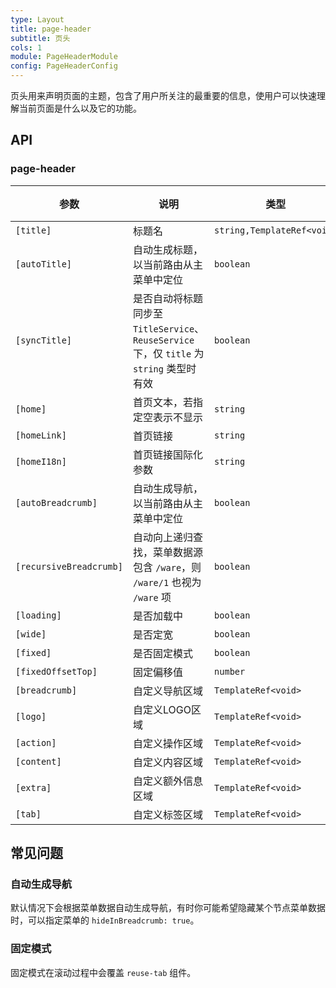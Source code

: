 ```yaml
---
type: Layout
title: page-header
subtitle: 页头
cols: 1
module: PageHeaderModule
config: PageHeaderConfig
---
```


页头用来声明页面的主题，包含了用户所关注的最重要的信息，使用户可以快速理解当前页面是什么以及它的功能。

## API

### page-header

参数 | 说明 | 类型 | 默认值
----|------|-----|------
`[title]` | 标题名 | `string,TemplateRef<void>` | -
`[autoTitle]` | 自动生成标题，以当前路由从主菜单中定位  | `boolean` | `true`
`[syncTitle]` | 是否自动将标题同步至 `TitleService`、`ReuseService` 下，仅 `title` 为 `string` 类型时有效  | `boolean` | `true`
`[home]` | 首页文本，若指定空表示不显示  | `string` | `首页`
`[homeLink]` | 首页链接  | `string` | `/`
`[homeI18n]` | 首页链接国际化参数 | `string` | -
`[autoBreadcrumb]` | 自动生成导航，以当前路由从主菜单中定位  | `boolean` | `true`
`[recursiveBreadcrumb]` | 自动向上递归查找，菜单数据源包含 `/ware`，则 `/ware/1` 也视为 `/ware` 项 | `boolean` | `false`
`[loading]` | 是否加载中 | `boolean` | `false`
`[wide]` | 是否定宽 | `boolean` | `false`
`[fixed]` | 是否固定模式 | `boolean` | `false`
`[fixedOffsetTop]` | 固定偏移值 | `number` | `64`
`[breadcrumb]` | 自定义导航区域  | `TemplateRef<void>` | -
`[logo]` | 自定义LOGO区域  | `TemplateRef<void>` | -
`[action]` | 自定义操作区域  | `TemplateRef<void>` | -
`[content]` | 自定义内容区域  | `TemplateRef<void>` | -
`[extra]` | 自定义额外信息区域  | `TemplateRef<void>` | -
`[tab]` | 自定义标签区域  | `TemplateRef<void>` | -

## 常见问题

### 自动生成导航

默认情况下会根据菜单数据自动生成导航，有时你可能希望隐藏某个节点菜单数据时，可以指定菜单的 `hideInBreadcrumb: true`。

### 固定模式

固定模式在滚动过程中会覆盖 `reuse-tab` 组件。
